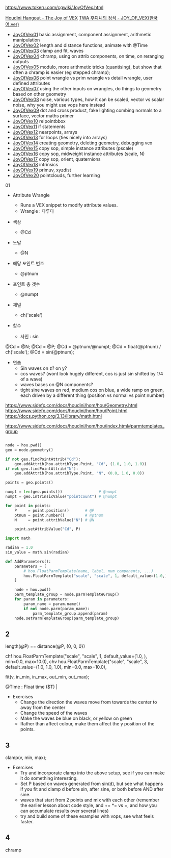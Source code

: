 
https://www.tokeru.com/cgwiki/JoyOfVex.html




[Houdini Hangout - The Joy of VEX](https://www.youtube.com/playlist?list=PLTXmnikJEYnBtSfn4LwKx5vpopwrInp18)
[TWA 후디니의 정석 - JOY_OF_VEX(한국어.ver)](https://www.youtube.com/playlist?list=PLcg9CGPYCmygYPz1dYyyShhoUYRLz_MIz)



- [JoyOfVex01](https://www.tokeru.com/cgwiki/JoyOfVex01.html) basic assignment, component assignment, arithmetic manipulation
- [JoyOfVex02](https://www.tokeru.com/cgwiki/JoyOfVex02.html) length and distance functions, animate with @Time
- [JoyOfVex03](https://www.tokeru.com/cgwiki/JoyOfVex03.html) clamp and fit, waves
- [JoyOfVex04](https://www.tokeru.com/cgwiki/JoyOfVex04.html) chramp, using on attrib components, on time, on reranging outputs
- [JoyOfVex05](https://www.tokeru.com/cgwiki/JoyOfVex05.html) modulo, more arithmetic tricks (quantising), but show that often a chramp is easier (eg stepped chramp);
- [JoyOfVex06](https://www.tokeru.com/cgwiki/JoyOfVex06.html) point wrangle vs prim wrangle vs detail wrangle, user defined attributes
- [JoyOfVex07](https://www.tokeru.com/cgwiki/JoyOfVex07.html) using the other inputs on wrangles, do things to geometry based on other geometry
- [JoyOfVex08](https://www.tokeru.com/cgwiki/JoyOfVex08.html) noise, various types, how it can be scaled, vector vs scalar noise, why you might use vops here instead
- [JoyOfVex09](https://www.tokeru.com/cgwiki/JoyOfVex09.html) dot and cross product, fake lighting combing normals to a surface, vector maths primer
- [JoyOfVex10](https://www.tokeru.com/cgwiki/JoyOfVex10.html) relpointbbox
- [JoyOfVex11](https://www.tokeru.com/cgwiki/JoyOfVex11.html) if statements
- [JoyOfVex12](https://www.tokeru.com/cgwiki/JoyOfVex12.html) nearpoints, arrays
- [JoyOfVex13](https://www.tokeru.com/cgwiki/JoyOfVex13.html) for loops (ties nicely into arrays)
- [JoyOfVex14](https://www.tokeru.com/cgwiki/JoyOfVex14.html) creating geometry, deleting geometry, debugging vex
- [JoyOfVex15](https://www.tokeru.com/cgwiki/JoyOfVex15.html) copy sop, simple instance attributes (pscale)
- [JoyOfVex16](https://www.tokeru.com/cgwiki/JoyOfVex16.html) copy sop, midweight instance attributes (scale, N)
- [JoyOfVex17](https://www.tokeru.com/cgwiki/JoyOfVex17.html) copy sop, orient, quaternions
- [JoyOfVex18](https://www.tokeru.com/cgwiki/JoyOfVex18.html) intrinsics
- [JoyOfVex19](https://www.tokeru.com/cgwiki/JoyOfVex19.html) primuv, xyzdist
- [JoyOfVex20](https://www.tokeru.com/cgwiki/JoyOfVex20.html) pointclouds, further learning



01

- Attribute Wrangle
  - Runs a VEX snippet to modify attribute values.
  - Wrangle : 다루다


- 색상
  - @Cd
- 노말
  - @N
- 해당 포인트 번호
  - @ptnum 
- 포인트 총 갯수
  - @numpt 
- 채널
  - ch('scale')
- 함수
  - 사인 : sin

@Cd = @N;
@Cd = @P;
@Cd = @ptnum/@numpt;
@Cd = float(@ptnum) / ch('scale');
@Cd = sin(@ptnum);

- 연습
  - Sin waves on z? on y?
  - cos waves? (wont look hugely different, cos is just sin shifted by 1/4 of a wave)
  - waves bases on @N components?
  - tight sine waves on red, medium cos on blue, a wide ramp on green, each driven by a different thing (position vs normal vs point number)


https://www.sidefx.com/docs/houdini/hom/hou/Geometry.html
https://www.sidefx.com/docs/houdini/hom/hou/Point.html
https://docs.python.org/3.13/library/math.html

https://www.sidefx.com/docs/houdini/hom/hou/index.html#parmtemplates_group


``` python

node = hou.pwd()
geo = node.geometry()

if not geo.findPointAttrib("Cd"):
    geo.addAttrib(hou.attribType.Point, "Cd", (1.0, 1.0, 1.0))
if not geo.findPointAttrib("N"):
    geo.addAttrib(hou.attribType.Point, "N", (0.0, 1.0, 0.0))

points = geo.points()

numpt = len(geo.points())                # @numpt
numpt = geo.intrinsicValue("pointcount") # @numpt

for point in points:
    P     = point.position()       # @P
    ptnum = point.number()         # @ptnum
    N     = point.attribValue("N") # @N

    point.setAttribValue("Cd", P)
```

``` python
import math

radian = 1.0
sin_value = math.sin(radian)
```

``` python
def AddParameters():
    parameters = [
        # hou.FloatParmTemplate(name, label, num_components, ...)
        hou.FloatParmTemplate("scale", "scale", 1, default_value=(1.0,), min=0.0, max=10.0),
    ]

    node = hou.pwd()
    parm_template_group = node.parmTemplateGroup()
    for param in parameters:
        param_name = param.name()
        if not node.parm(param_name):
            parm_template_group.append(param)
    node.setParmTemplateGroup(parm_template_group)
```

## 2

length(@P) == distance(@P, {0, 0, 0})

chf hou.FloatParmTemplate("scale", "scale", 1, default_value=(1.0,         ), min=0.0, max=10.0),
chv hou.FloatParmTemplate("scale", "scale", 3, default_value=(1.0, 1.0, 1.0), min=0.0, max=10.0),


fit(v, in_min, in_max, out_min, out_max);


@Time : Float time ($T)                                             |


- Exercises
  - Change the direction the waves move from towards the center to away from the center
  - Change the speed of the waves
  - Make the waves be blue on black, or yellow on green
  - Rather than affect colour, make them affect the y position of the points.


## 3

clamp(v, min, max);

- Exercises
  - Try and incorporate clamp into the above setup, see if you can make it do something interesting.
  - Set P based on waves generated from sin(d), but see what happens if you fit and clamp d before sin, after sine, or both before AND after sine.
  - waves that start from 2 points and mix with each other (remember the earlier lesson about code style, and += *= vs =, and how you can accumulate results over several lines)
  - try and build some of these examples with vops, see what feels faster.

## 4

chramp
